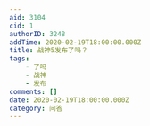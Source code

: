 ```yaml
---
aid: 3104
cid: 1
authorID: 3248
addTime: 2020-02-19T18:00:00.000Z
title: 战神5发布了吗？
tags:
    - 了吗
    - 战神
    - 发布
comments: []
date: 2020-02-19T18:00:00.000Z
category: 问答
---
```



